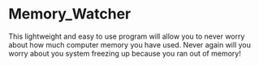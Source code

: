 # Memory_Watcher
This lightweight and easy to use program will allow you to never worry about how much computer memory you have used. Never again will you worry about you system freezing up because you ran out of memory!
